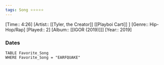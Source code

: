 ```yaml
---
tags: Song ⭐⭐⭐⭐⭐ 
---
```

[Time:: 4:26]
[Artist:: [[Tyler, the Creator]] [[Playboi Carti]] ]
[Genre:: Hip-Hop/Rap]
[Played:: 2]
[Album:: [[IGOR (2019)]]]
[Year:: 2019]
### Dates
````dataview
TABLE Favorite_Song
WHERE Favorite_Song = "EARFQUAKE"
````